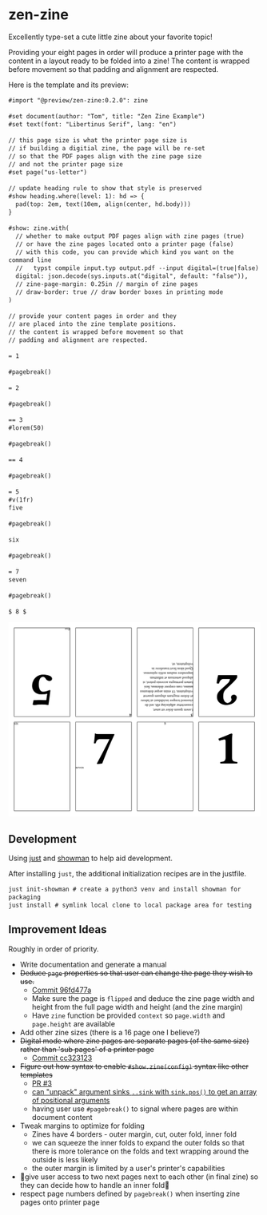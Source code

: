 # zen-zine
Excellently type-set a cute little zine about your favorite topic!

Providing your eight pages in order will produce a printer page with
the content in a layout ready to be folded into a zine! The content is
wrapped before movement so that padding and alignment are respected.

Here is the template and its preview:

```typst
#import "@preview/zen-zine:0.2.0": zine

#set document(author: "Tom", title: "Zen Zine Example")
#set text(font: "Libertinus Serif", lang: "en")

// this page size is what the printer page size is
// if building a digitial zine, the page will be re-set
// so that the PDF pages align with the zine page size
// and not the printer page size
#set page("us-letter")

// update heading rule to show that style is preserved
#show heading.where(level: 1): hd => {
  pad(top: 2em, text(10em, align(center, hd.body)))
}

#show: zine.with(
  // whether to make output PDF pages align with zine pages (true)
  // or have the zine pages located onto a printer page (false)
  // with this code, you can provide which kind you want on the command line
  //   typst compile input.typ output.pdf --input digital=(true|false)
  digital: json.decode(sys.inputs.at("digital", default: "false")),
  // zine-page-margin: 0.25in // margin of zine pages
  // draw-border: true // draw border boxes in printing mode
)

// provide your content pages in order and they
// are placed into the zine template positions.
// the content is wrapped before movement so that
// padding and alignment are respected.

= 1

#pagebreak()

= 2

#pagebreak()

== 3
#lorem(50)

#pagebreak()

== 4

#pagebreak()

= 5
#v(1fr)
five

#pagebreak()

six

#pagebreak()

= 7
seven

#pagebreak()

$ 8 $

```

![Image of Template](template/preview.png)

## Development
Using [just](https://just.systems/man/en/) and [showman](https://github.com/ntjess/showman/tree/main) to help aid development.

After installing `just`, the additional initialization recipes are in the justfile.
```
just init-showman # create a python3 venv and install showman for packaging
just install # symlink local clone to local package area for testing
```

## Improvement Ideas
Roughly in order of priority.

- Write documentation and generate a manual
- ~~Deduce `page` properties so that user can change the page they wish to use.~~
  - [Commit 96fd477a](https://github.com/tomeichlersmith/zen-zine/commit/96fd477ac332f73b2d3cbbee11ca62fbcd5d1a19)
  - Make sure the page is `flipped` and deduce the zine page width and height
    from the full page width and height (and the zine margin)
  - Have `zine` function be provided `context` so `page.width` and `page.height` are available
- Add other zine sizes (there is a 16 page one I believe?)
- ~~Digital mode where zine pages are separate pages (of the same size) rather than 'sub pages' of a printer page~~
  - [Commit cc323123](https://github.com/tomeichlersmith/zen-zine/commit/cc323123592d6a9203a96c7652e939d07f35ffbb)
- ~~Figure out how syntax to enable `#show.zine(config)` syntax like other templates~~
  - [PR #3](https://github.com/tomeichlersmith/zen-zine/pull/3)
  - [can "unpack" argument sinks `..sink` with `sink.pos()` to get an array of positional arguments](https://typst.app/docs/reference/foundations/arguments/)
  - having user use `#pagebreak()` to signal where pages are within document content
- Tweak margins to optimize for folding
  - Zines have 4 borders - outer margin, cut, outer fold, inner fold
  - we can squeeze the inner folds to expand the outer folds so that there is more tolerance on the folds and text wrapping around the outside is less likely
  - the outer margin is limited by a user's printer's capabilities
- 🤯give user access to two next pages next to each other (in final zine) so they can decide how to handle an inner fold🤯
- respect page numbers defined by `pagebreak()` when inserting zine pages onto printer page
